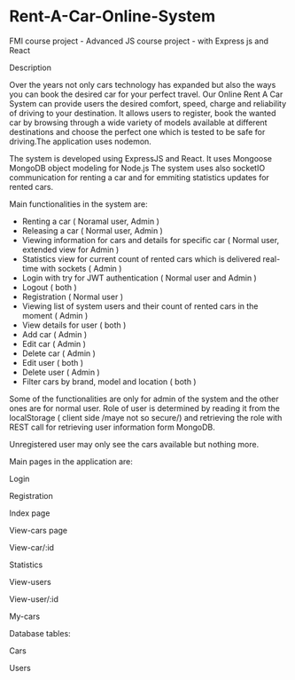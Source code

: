 # Rent-A-Car-Online-System
FMI course project - Advanced JS course project - with Express js and React

Description

Over the years not only cars technology has expanded but also the ways you can book the desired car for your perfect travel. Our Online Rent A Car System can provide users the desired comfort, speed, charge and reliability of driving to your destination. It allows users to register, book the wanted car by browsing through a wide variety of models available at different destinations and choose the perfect one which is tested to be safe for driving.The application uses nodemon.


The system is developed using ExpressJS and React. It uses Mongoose MongoDB object modeling for Node.js
The system uses also socketIO communication for renting a car and for emmiting statistics updates for rented cars. 

Main functionalities in the system are:
- Renting a car ( Noramal user, Admin ) 
- Releasing a car ( Normal user, Admin ) 
- Viewing information for cars and details for specific car ( Normal user, extended view for Admin )
- Statistics view for current count of rented cars which is delivered real-time with sockets ( Admin )
- Login with try for JWT authentication ( Normal user and Admin )
- Logout ( both )
- Registration ( Normal user )
- Viewing list of system users and their count of rented cars in the moment ( Admin )
- View details for user ( both )
- Add car ( Admin )
- Edit car ( Admin )
- Delete car ( Admin )
- Edit user ( both )
- Delete user ( Admin )
- Filter cars by brand, model and location ( both )

Some of the functionalities are only for admin of the system and the other ones are for normal user.
Role of user is determined by reading it from the localStorage ( client side /maye not so secure/) and retrieving the role with REST call for retrieving user information form MongoDB.

Unregistered user may only see the cars available but nothing more.

Main pages in the application are:

Login

Registration

Index page

View-cars page

View-car/:id

Statistics

View-users

View-user/:id

My-cars

Database tables:

Cars

Users


